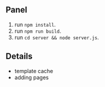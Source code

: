 Panel
----------------------
1. run `npm install`.
2. run `npm run build`.
3. run `cd server && node server.js`.


Details
---
* template cache
* adding pages
